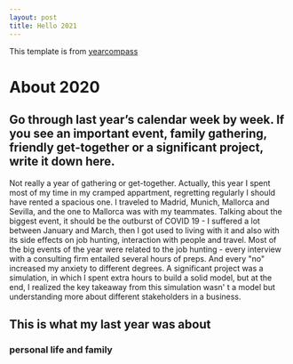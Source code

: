 ```yaml
---
layout: post
title: Hello 2021
---
```


This template is from [yearcompass]( https://yearcompass.com/)

# About 2020 #

## Go through last year’s calendar week by week. If you see an important event, family gathering, friendly get-together or a significant project, write it down here. ##
Not really a year of gathering or get-together. Actually, this year I spent most of my time in my cramped  appartment, regretting regularly I should have rented a spacious one. I traveled to Madrid, Munich, Mallorca and Sevilla, and the one to Mallorca was with my teammates.
Talking about the biggest event, it should be the outburst of COVID 19 - I suffered a lot between January and March, then I got used to living with it and also with its side effects on job hunting, interaction with people and travel.
Most of the big events of the year were related to the job hunting - every interview with a consulting firm entailed several hours of preps. And every "no" increased my anxiety to different degrees.
A significant project was a simulation, in which I spent extra hours to build a solid model, but at the end, I realized the key takeaway from this simulation wasn' t a model but understanding more about different stakeholders in a business.

## This is what my last year was about ##
### personal life and family ###
